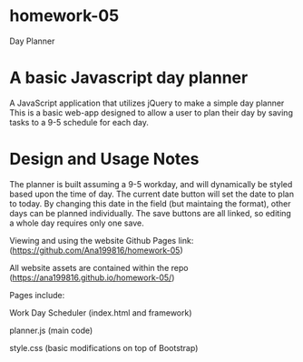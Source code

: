 # homework-05
Day Planner
# A basic Javascript day planner

A JavaScript application that utilizes jQuery to make a simple day planner
This is a basic web-app designed to allow a user to plan their day by saving tasks to a 9-5 schedule for each day.

# Design and Usage Notes
The planner is built assuming a 9-5 workday, and will dynamically be styled based upon the time of day. The current date button will set the date to plan to today. By changing this date in the field (but maintaing the format), other days can be planned individually. The save buttons are all linked, so editing a whole day requires only one save.

Viewing and using the website
Github Pages link: (https://github.com/Ana199816/homework-05)

All website assets are contained within the repo (https://ana199816.github.io/homework-05/)

Pages include:

Work Day Scheduler (index.html and framework)

planner.js (main code)

style.css (basic modifications on top of Bootstrap)
